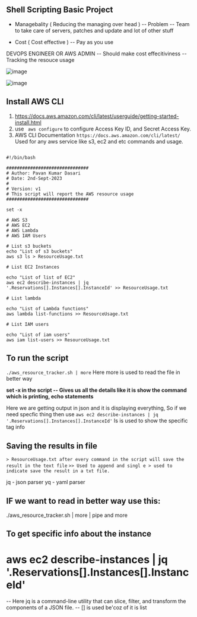 Shell Scripting Basic Project
--

* Managebality ( Reducing the managing over head )
-- Problem -- Team to take care of servers, patches and update and lot of other stuff

* Cost ( Cost effective )
-- Pay as you use

DEVOPS ENGINEER OR AWS ADMIN
-- Should make cost effecitiviness
-- Tracking the resouce usage

![image](https://github.com/pavankumar0077/Complete-DevOps/assets/40380941/0666856d-a14e-44cf-9320-8da359433a55)

![image](https://github.com/pavankumar0077/Complete-DevOps/assets/40380941/17e00c07-5f1c-4c1f-be1d-fb8dae2000ec)

Install AWS CLI
--
1) https://docs.aws.amazon.com/cli/latest/userguide/getting-started-install.html
2) use ``` aws configure``` to configure Access Key ID, and Secret Access Key.
3) AWS CLI Documentation ``` https://docs.aws.amazon.com/cli/latest/ ``` Used for any aws service like s3,
ec2 and etc commands and usage.

```

#!/bin/bash

###############################
# Author: Pavan Kumar Dasari
# Date: 2nd-Sept-2023
#
# Version: v1
# This script will report the AWS resource usage
###############################

set -x

# AWS S3
# AWS EC2
# AWS Lambda
# AWS IAM Users

# List s3 buckets
echo "List of s3 buckets"
aws s3 ls > ResourceUsage.txt

# List EC2 Instances

echo "List of list of EC2"
aws ec2 describe-instances | jq '.Reservations[].Instances[].InstanceId' >> ResourceUsage.txt

# List lambda

echo "List of Lambda functions"
aws lambda list-functions >> ResourceUsage.txt

# List IAM users

echo "List of iam users"
aws iam list-users >> ResourceUsage.txt

```

To run the script
--
```./aws_resource_tracker.sh | more```
Here more is used to read the file in better way

**set -x in the script -- Gives us all the details like it is show the command which is printing, echo statements**

Here we are getting output in json and it is displaying everything, So if we need specfic thing then use 
```aws ec2 describe-instances | jq '.Reservations[].Instances[].InstanceId'``` Is is used to show the specific tag info

Saving the results in file
--
```> ResourceUsage.txt after every command in the script will save the result in the text file```
```>> Used to append and singl e > used to indicate save the result in a txt file.```



jq - json parser
yq - yaml parser


IF we want to read in better way use this:
----------------------------------------------
./aws_resource_tracker.sh | more | pipe and more


To get specific info about the instance
---------------------------------------------
aws ec2 describe-instances | jq '.Reservations[].Instances[].InstanceId'
====
-- Here  jq is a command-line utility that can slice, filter, and transform the components of a JSON file.
-- [] is used be'coz of it is list









